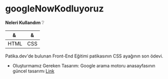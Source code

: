# googleNowKodluyoruz

<b>Neleri Kullandım  </b>:grey_question:

| & | & |
| --- | --- |
| HTML | CSS |

Patika.dev'de bulunan Front-End Eğitimi patikasının CSS ayağının son ödevi.

- Oluşturmamız Gereken Tasarım: Google arama motoru anasayfasının güncel tasarımı [Link](https://google.com.tr)
